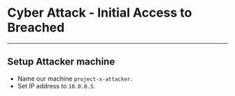 # Cyber Attack - Initial Access to Breached
---
## Setup Attacker machine
- Name our machine ``` project-x-attacker ```.
- Set IP address to ``` 10.0.0.5 ```.
